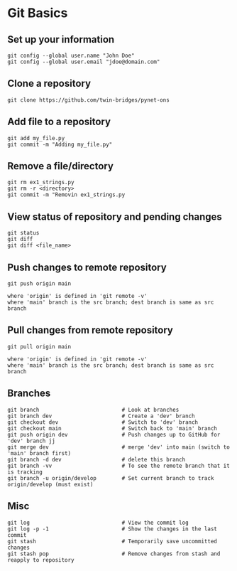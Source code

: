 # Git Basics  

## Set up your information
```
git config --global user.name "John Doe"  
git config --global user.email "jdoe@domain.com"  
```


## Clone a repository
```
git clone https://github.com/twin-bridges/pynet-ons
```


## Add file to a repository
```
git add my_file.py  
git commit -m "Adding my_file.py"  
```


## Remove a file/directory
```
git rm ex1_strings.py  
git rm -r <directory>
git commit -m "Removin ex1_strings.py  
```


## View status of repository and pending changes
```
git status  
git diff  
git diff <file_name>  
```


## Push changes to remote repository
```
git push origin main

where 'origin' is defined in 'git remote -v'  
where 'main' branch is the src branch; dest branch is same as src branch  
```


## Pull changes from remote repository
```
git pull origin main

where 'origin' is defined in 'git remote -v'  
where 'main' branch is the src branch; dest branch is same as src branch  
```


## Branches
```
git branch                          # Look at branches  
git branch dev                      # Create a 'dev' branch  
git checkout dev                    # Switch to 'dev' branch  
git checkout main                   # Switch back to 'main' branch  
git push origin dev                 # Push changes up to GitHub for 'dev' branch jj
git merge dev                       # merge 'dev' into main (switch to 'main' branch first)  
git branch -d dev                   # delete this branch  
git branch -vv                      # To see the remote branch that it is tracking
git branch -u origin/develop        # Set current branch to track origin/develop (must exist)
```


## Misc
```
git log                             # View the commit log  
git log -p -1                       # Show the changes in the last commit  
git stash                           # Temporarily save uncommitted changes  
git stash pop                       # Remove changes from stash and reapply to repository  
```

